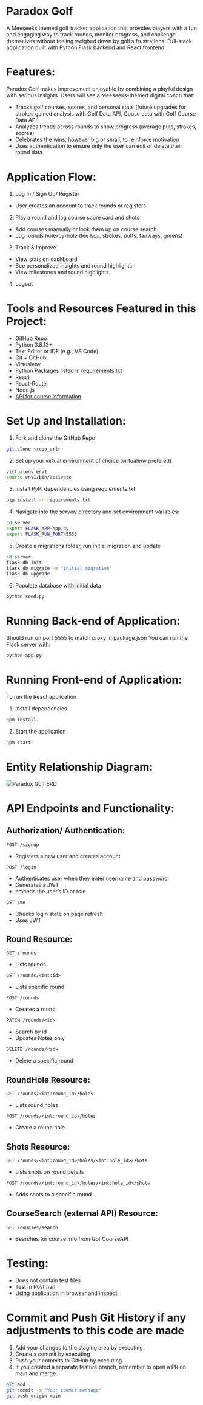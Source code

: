# Paradox Golf

A Meeseeks themed golf tracker application that provides players with a fun and engaging way to track rounds, monitor progress, and challenge themselves without feeling weighed down by golf’s frustrations. Full-stack application built with Python Flask backend and React frontend.

# Features:
Paradox Golf makes improvement enjoyable by combining a playful design with serious insights. Users will see a Meeseeks-themed digital coach that:

*	Tracks golf courses, scores, and personal stats (future upgrades for strokes gained analysis with Golf Data API, Couse data with Golf Course Data API)
*	Analyzes trends across rounds to show progress (average puts, strokes, scores)
*	Celebrates the wins, however big or small, to reinforce motivation
*	Uses authentication to ensure only the user can edit or delete their round data


# Application Flow:
1.	Log In / Sign Up/ Register
-	User creates an account to track rounds or registers
2.	Play a round and log course score card and shots
-	Add courses manually or look them up on course search.
-	Log rounds hole-by-hole (tee box, strokes, putts, fairways, greens)
3.	Track & Improve
-	View stats on dashboard
-	See personalized insights and round highlights
-	View milestones and round highlights
4.	Logout


# Tools and Resources Featured in this Project:
- [GitHub Repo](https://github.com/webdesigns23/paradox-golf-full-stack-auth.git)
- Python 3.8.13+
- Text Editor or IDE (e.g., VS Code)
- Git + GitHub
- Virtualenv
- Python Packages listed in requirements.txt
- React
- React-Router
- Node.js
- [API for course information](golfcourseapi.com)

# Set Up and Installation:
1. Fork and clone the GitHub Repo
```bash
git clone <repo_url>

```
2. Set up your virtual environment of choice (virtualenv prefered)
```bash
virtualenv env1
source env1/bin/activate
```
3. Install PyPi dependencies using requiements.txt
```bash
pip install -r requirements.txt
```
4. Navigate into the server/ directory and set environment variables:
```bash
cd server
export FLASK_APP=app.py
export FLASK_RUN_PORT=5555
```
5. Create a migrations folder, run initial migration and update
```bash
cd server
flask db init
flask db migrate -m "initial migration"
flask db upgrade
```
6. Populate database with initial data
```bash
python seed.py
```
# Running Back-end of Application:
Should run on port 5555 to match proxy in package.json
You can run the Flask server with:
```bash
python app.py
```

# Running Front-end of Application:
To run the React application
1. Install dependencies
```bash
npm install
```
2. Start the application
```bash
npm start
```

# Entity Relationship Diagram:
![Paradox Golf ERD](client/src/assets/ERD/pg_erd.png)

# API Endpoints and Functionality:
## Authorization/ Authentication:
`POST /signup`
* Registers a new user and creates account

`POST /login`
* Authenticates user when they enter username and password
* Generates a JWT 
* embeds the user’s ID or role

`GET /me`
* Checks login state on page refresh
* Uses JWT

## Round Resource:
`GET /rounds`
* Lists rounds

`GET /rounds/<int:id>`
* Lists specific round

`POST /rounds`
* Creates a round

`PATCH /rounds/<id>`
* Search by id
* Updates Notes only

`DELETE /rounds/<id>`
* Delete a specific round

## RoundHole Resource:
`GET /rounds/<int:round_id>/holes`
* Lists round holes

`POST /rounds/<int:round_id>/holes`
* Create a round hole

## Shots Resource:
`GET /rounds/<int:round_id>/holes/<int:hole_id>/shots`
* Lists shots on round details

`POST /rounds/<int:round_id>/holes/<int:hole_id>/shots`
* Adds shots to a specific round

## CourseSearch (external API) Resource:
`GET /courses/search`
* Searches for course info from GolfCourseAPI



# Testing: 
- Does not contain test files.
- Test in Postman
- Using application in browser and inspect

# Commit and Push Git History if any adjustments to this code are made
1. Add your changes to the staging area by executing
2. Create a commit by executing 
3. Push your commits to GitHub by executing 
4. If you created a separate feature branch, remember to open a PR on main and merge.
```bash
git add .
git commit -m "Your commit message"
git push origin main
```

